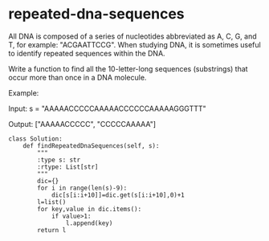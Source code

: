 # repeated-dna-sequences
All DNA is composed of a series of nucleotides abbreviated as A, C, G, and T, for example: "ACGAATTCCG". When studying DNA, it is sometimes useful to identify repeated sequences within the DNA.

Write a function to find all the 10-letter-long sequences (substrings) that occur more than once in a DNA molecule.

Example:

Input: s = "AAAAACCCCCAAAAACCCCCCAAAAAGGGTTT"

Output: ["AAAAACCCCC", "CCCCCAAAAA"]

```
class Solution:
    def findRepeatedDnaSequences(self, s):
        """
        :type s: str
        :rtype: List[str]
        """
        dic={}
        for i in range(len(s)-9):
            dic[s[i:i+10]]=dic.get(s[i:i+10],0)+1
        l=list()
        for key,value in dic.items():
            if value>1:
                l.append(key)
        return l


```